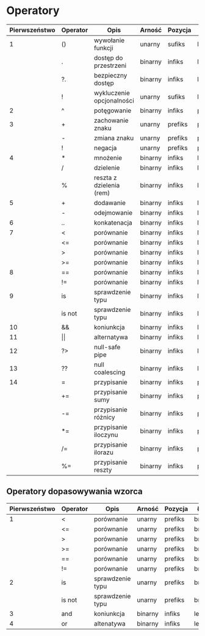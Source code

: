 # Operatory

| Pierwszeństwo | Operator | Opis                      | Arność  | Pozycja | Łączność     |
|---------------|----------|---------------------------|---------|---------|--------------|
|       1       | ()       | wywołanie funkcji         | unarny  | sufiks  | lewostronna  |
|               | .        | dostęp do przestrzeni     | binarny | infiks  | lewostronna  |
|               | ?.       | bezpieczny dostęp         | binarny | infiks  | lewostronna  |
|               | !        | wykluczenie opcjonalności | unarny  | sufiks  | lewostronna  |
|       2       | ^        | potęgowanie               | binarny | infiks  | prawostronna |
|       3       | +        | zachowanie znaku          | unarny  | prefiks | prawostronna |
|               | -        | zmiana znaku              | unarny  | prefiks | prawostronna |
|               | !        | negacja                   | unarny  | prefiks | prawostronna |
|       4       | *        | mnożenie                  | binarny | infiks  | lewostronna  |
|               | /        | dzielenie                 | binarny | infiks  | lewostronna  |
|               | %        | reszta z dzielenia (rem)  | binarny | infiks  | lewostronna  |
|       5       | +        | dodawanie                 | binarny | infiks  | lewostronna  |
|               | -        | odejmowanie               | binarny | infiks  | lewostronna  |
|       6       | ..       | konkatenacja              | binarny | infiks  | lewostronna  |
|       7       | <        | porównanie                | binarny | infiks  | lewostronna  |
|               | <=       | porównanie                | binarny | infiks  | lewostronna  |
|               | >        | porównanie                | binarny | infiks  | lewostronna  |
|               | >=       | porównanie                | binarny | infiks  | lewostronna  |
|       8       | ==       | porównanie                | binarny | infiks  | lewostronna  |
|               | !=       | porównanie                | binarny | infiks  | lewostronna  |
|       9       | is       | sprawdzenie typu          | binarny | infiks  | lewostronna  |
|               | is not   | sprawdzenie typu          | binarny | infiks  | lewostronna  |
|      10       | &&       | koniunkcja                | binarny | infiks  | lewostronna  |
|      11       | \|\|     | alternatywa               | binarny | infiks  | lewostronna  |
|      12       | ?>       | null-safe pipe            | binarny | infiks  | lewostronna  |
|      13       | ??       | null coalescing           | binarny | infiks  | lewostronna  |
|      14       | =        | przypisanie               | binarny | infiks  | prawostronna |
|               | +=       | przypisanie sumy          | binarny | infiks  | prawostronna |
|               | -=       | przypisanie różnicy       | binarny | infiks  | prawostronna |
|               | *=       | przypisanie iloczynu      | binarny | infiks  | prawostronna |
|               | /=       | przypisanie ilorazu       | binarny | infiks  | prawostronna |
|               | %=       | przypisanie reszty        | binarny | infiks  | prawostronna |


## Operatory dopasowywania wzorca

| Pierwszeństwo | Operator | Opis                      | Arność  | Pozycja | Łączność     |
|---------------|----------|---------------------------|---------|---------|--------------|
|       1       | <        | porównanie                | unarny  | prefiks | brak         |
|               | <=       | porównanie                | unarny  | prefiks | brak         |
|               | >        | porównanie                | unarny  | prefiks | brak         |
|               | >=       | porównanie                | unarny  | prefiks | brak         |
|               | ==       | porównanie                | unarny  | prefiks | brak         |
|               | !=       | porównanie                | unarny  | prefiks | brak         |
|       2       | is       | sprawdzenie typu          | unarny  | prefiks | brak         |
|               | is not   | sprawdzenie typu          | unarny  | prefiks | brak         |
|       3       | and      | koniunkcja                | binarny | infiks  | lewostronna  |
|       4       | or       | altenatywa                | binarny | infiks  | lewostronna  |
